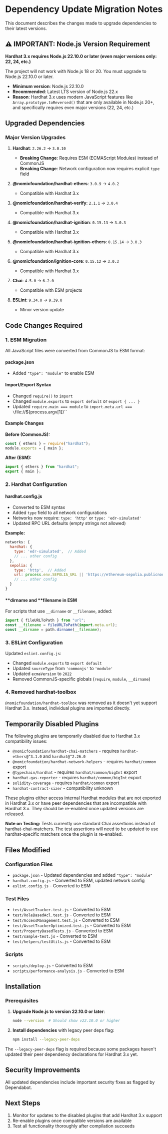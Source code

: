 # Dependency Update Migration Notes

This document describes the changes made to upgrade dependencies to their latest versions.

## ⚠️ IMPORTANT: Node.js Version Requirement

**Hardhat 3.x requires Node.js 22.10.0 or later (even major versions only: 22, 24, etc.)**

The project will not work with Node.js 18 or 20. You must upgrade to Node.js 22.10.0 or later.

- **Minimum version**: Node.js 22.10.0
- **Recommended**: Latest LTS version of Node.js 22.x
- **Reason**: Hardhat 3.x uses modern JavaScript features like `Array.prototype.toReversed()` that are only available in Node.js 20+, and specifically requires even major versions (22, 24, etc.)

## Upgraded Dependencies

### Major Version Upgrades

1. **Hardhat**: `2.26.2` → `3.0.10`
   - **Breaking Change**: Requires ESM (ECMAScript Modules) instead of CommonJS
   - **Breaking Change**: Network configuration now requires explicit `type` field

2. **@nomicfoundation/hardhat-ethers**: `3.0.9` → `4.0.2`
   - Compatible with Hardhat 3.x

3. **@nomicfoundation/hardhat-verify**: `2.1.1` → `3.0.4`
   - Compatible with Hardhat 3.x

4. **@nomicfoundation/hardhat-ignition**: `0.15.13` → `3.0.3`
   - Compatible with Hardhat 3.x

5. **@nomicfoundation/hardhat-ignition-ethers**: `0.15.14` → `3.0.3`
   - Compatible with Hardhat 3.x

6. **@nomicfoundation/ignition-core**: `0.15.12` → `3.0.3`
   - Compatible with Hardhat 3.x

7. **Chai**: `4.5.0` → `6.2.0`
   - Compatible with ESM projects

8. **ESLint**: `9.34.0` → `9.39.0`
   - Minor version update

## Code Changes Required

### 1. ESM Migration

All JavaScript files were converted from CommonJS to ESM format:

#### package.json

- Added `"type": "module"` to enable ESM

#### Import/Export Syntax

- Changed `require()` to `import`
- Changed `module.exports` to `export default` or `export { ... }`
- Updated `require.main === module` to `import.meta.url === \`file://\${process.argv[1]}\``

#### Example Changes

**Before (CommonJS):**

```javascript
const { ethers } = require("hardhat");
module.exports = { main };
```

**After (ESM):**

```javascript
import { ethers } from "hardhat";
export { main };
```

### 2. Hardhat Configuration

#### hardhat.config.js

- Converted to ESM syntax
- Added `type` field to all network configurations
- Networks now require: `type: 'http'` or `type: 'edr-simulated'`
- Updated RPC URL defaults (empty strings not allowed)

**Example:**

```javascript
networks: {
  hardhat: {
    type: 'edr-simulated',  // Added
    // ... other config
  },
  sepolia: {
    type: 'http',  // Added
    url: process.env.SEPOLIA_URL || 'https://ethereum-sepolia.publicnode.com',
    // ... other config
  }
}
```

#### **dirname and **filename in ESM

For scripts that use `__dirname` or `__filename`, added:

```javascript
import { fileURLToPath } from "url";
const __filename = fileURLToPath(import.meta.url);
const __dirname = path.dirname(__filename);
```

### 3. ESLint Configuration

Updated `eslint.config.js`:

- Changed `module.exports` to `export default`
- Updated `sourceType` from `'commonjs'` to `'module'`
- Updated `ecmaVersion` to `2022`
- Removed CommonJS-specific globals (`require`, `module`, `__dirname`)

### 4. Removed hardhat-toolbox

`@nomicfoundation/hardhat-toolbox` was removed as it doesn't yet support Hardhat 3.x. Instead, individual plugins are imported directly.

## Temporarily Disabled Plugins

The following plugins are temporarily disabled due to Hardhat 3.x compatibility issues:

- `@nomicfoundation/hardhat-chai-matchers` - requires `hardhat-ethers@^3.1.0` and `hardhat@^2.26.0`
- `@nomicfoundation/hardhat-network-helpers` - requires `hardhat/common` export
- `@typechain/hardhat` - requires `hardhat/common/bigInt` export
- `hardhat-gas-reporter` - requires `hardhat/common/bigInt` export
- `solidity-coverage` - requires `hardhat/common` export
- `hardhat-contract-sizer` - compatibility unknown

These plugins either access internal Hardhat modules that are not exported in Hardhat 3.x or have peer dependencies that are incompatible with Hardhat 3.x. They should be re-enabled once updated versions are released.

**Note on Testing:** Tests currently use standard Chai assertions instead of hardhat-chai-matchers. The test assertions will need to be updated to use hardhat-specific matchers once the plugin is re-enabled.

## Files Modified

### Configuration Files

- `package.json` - Updated dependencies and added `"type": "module"`
- `hardhat.config.js` - Converted to ESM, updated network config
- `eslint.config.js` - Converted to ESM

### Test Files

- `test/AssetTracker.test.js` - Converted to ESM
- `test/RoleBasedAcl.test.js` - Converted to ESM
- `test/AccessManagement.test.js` - Converted to ESM
- `test/AssetTrackerOptimized.test.js` - Converted to ESM
- `test/PropertyBasedTests.js` - Converted to ESM
- `test/sample-test.js` - Converted to ESM
- `test/helpers/testUtils.js` - Converted to ESM

### Scripts

- `scripts/deploy.js` - Converted to ESM
- `scripts/performance-analysis.js` - Converted to ESM

## Installation

### Prerequisites

1. **Upgrade Node.js to version 22.10.0 or later**:

   ```bash
   node --version  # Should show v22.10.0 or higher
   ```

2. **Install dependencies** with legacy peer deps flag:
   ```bash
   npm install --legacy-peer-deps
   ```

The `--legacy-peer-deps` flag is required because some packages haven't updated their peer dependency declarations for Hardhat 3.x yet.

## Security Improvements

All updated dependencies include important security fixes as flagged by Dependabot.

## Next Steps

1. Monitor for updates to the disabled plugins that add Hardhat 3.x support
2. Re-enable plugins once compatible versions are available
3. Test all functionality thoroughly after compilation succeeds
